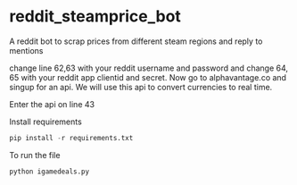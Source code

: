 # reddit_steamprice_bot
A reddit bot to scrap prices from different steam regions and reply to mentions

change line 62,63 with your reddit username and password and change 64, 65 with your reddit app clientid and secret.
Now go to alphavantage.co and singup for an api. We will use this api to convert currencies to real time.

Enter the api on line 43

Install requirements

```python
pip install -r requirements.txt
```

To run the file 

```python
python igamedeals.py
```

